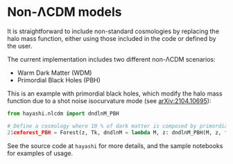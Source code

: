 # Non-ΛCDM models

It is straightforward to include non-standard cosmologies by replacing the halo mass function, either using those included in the code or defined by the user.

The current implementation includes two different non-ΛCDM scenarios:
+ Warm Dark Matter (WDM)
+ Primordial Black Holes (PBH)

This is an example with primordial black holes, which modify the halo mass function due to a shot noise isocurvature mode (see [arXiv:2104.10695](https://arxiv.org/abs/2104.10695)):

```py
from hayashi.nlcdm import dndlnM_PBH

# Define a cosmology where 10 % of dark matter is composed by primordial black holes of 1 solar mass
21cmforest_PBH = Forest(z, Tk, dndlnM = lambda M, z: dndlnM_PBH(M, z, fpbh = 0.1, Mpbh = 1.))
```

See the source code at `hayashi` for more details, and the sample notebooks for examples of usage.
